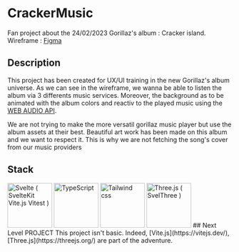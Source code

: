 # CrackerMusic
Fan project about the 24/02/2023 Gorillaz's album : Cracker island. 
Wireframe : [Figma](https://www.figma.com/file/DzisECDtdLAua38NwQWofc/CrackerMusic?node-id=0%3A1&t=lhPleUOF9514jqni-1)

## Description
This project has been created for UX/UI training in the new Gorillaz's album universe. 
As we can see in the wireframe, we wanna be able to listen the album via 3 differents music services.
Moreover, the background as to be animated with the album colors and reactiv to the played music using the [WEB AUDIO API](https://developer.mozilla.org/en-US/docs/web/api/web_audio_api).

We are not trying to make the more versatil gorillaz music player but use the album assets at their best.
Beautiful art work has been made on this album and we want to respect it. 
This is why we are not fetching the song's cover from our music providers

## Stack
<img src="https://img.icons8.com/doodle/256/svetle.png" alt="Svelte ( SvelteKit Vite.js Vitest )" width="100"/>
<img src="https://img.icons8.com/color/256/typescript.png" alt="TypeScript" width="100"/>
<img src="https://img.icons8.com/color/256/tailwindcss.png" alt="Tailwind css" width="100"/>
<img src="https://seeklogo.com/images/T/three-js-logo-07A32307F1-seeklogo.com.png" alt="Three.js ( SvelThree )" width="100"/>
## Next Level PROJECT
This project isn't basic.
Indeed, [Vite.js](https://vitejs.dev/), [Three.js](https://threejs.org/) are part of the adventure.

